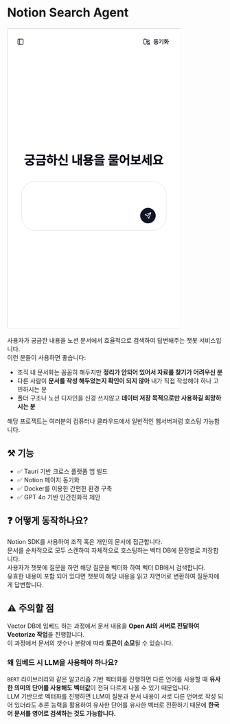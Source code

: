 # Notion Search Agent

![Notion Search Agent](./images/Screenshot.png)

사용자가 궁금한 내용을 노션 문서에서 효율적으로 검색하여 답변해주는 챗봇 서비스입니다.  
이런 분들이 사용하면 좋습니다:

- 조직 내 문서화는 꼼꼼히 해두지만 **정리가 안되어 있어서 자료를 찾기가 어려우신 분**
- 다른 사람이 **문서를 작성 해두었는지 확인이 되지 않아** 내가 직접 작성해야 하나 고민하시는 분
- 폴더 구조나 노션 디자인을 신경 쓰지않고 **데이터 저장 목적으로만 사용하길 희망하시는 분**

해당 프로젝트는 여러분의 컴퓨터나 클라우드에서 일반적인 웹서버처럼 호스팅 가능합니다.

## ⚒️ 기능

- ✅ Tauri 기반 크로스 플랫폼 앱 빌드
- ✅ Notion 페이지 동기화
- ✅ Docker를 이용한 간편한 환경 구축
- ✅ GPT 4o 기반 인간친화적 제안

## ❓ 어떻게 동작하나요?

Notion SDK를 사용하여 조직 혹은 개인의 문서에 접근합니다.  
문서를 순차적으로 모두 스캔하여 자체적으로 호스팅하는 벡터 DB에 문장별로 저장합니다.  
사용자가 챗봇에 질문을 하면 해당 질문을 벡터화 하여 벡터 DB에서 검색합니다.  
유효한 내용이 포함 되어 있다면 챗봇이 해당 내용을 읽고 자연어로 변환하여 질문자에게 답변합니다.

## ⚠️ 주의할 점

Vector DB에 임베드 하는 과정에서 문서 내용을 **Open AI의 서버로 전달하여 Vectorize 작업**을 진행합니다.  
이 과정에서 문서의 갯수나 분량에 따라 **토큰이 소모**될 수 있습니다.

### 왜 임베드 시 LLM을 사용해야 하나요?

`BERT` 라이브러리와 같은 알고리즘 기반 벡터화를 진행하면 다른 언어를 사용할 때 **유사한 의미의 단어를 사용해도 벡터값**이 전혀 다르게 나올 수 있기 때문입니다.  
LLM 기반으로 벡터화를 진행하면 LLM이 질문과 문서 내용이 서로 다른 언어로 작성 되어 있더라도 추론 능력을 활용하여 유사한 단어를 유사한 벡터로 전환하기 때문에 **한국어 문서를 영어로 검색하는 것도 가능합니다.**
